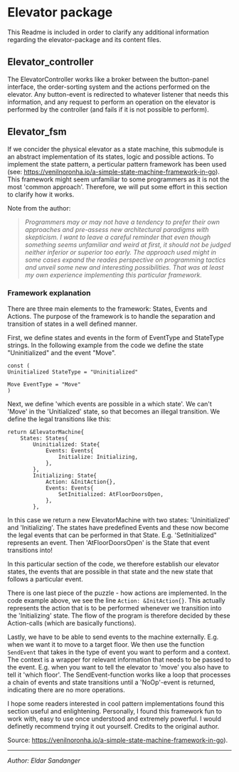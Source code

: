 # Elevator package 

This Readme is included in order to clarify any additional information regarding the elevator-package and its content files. 


## Elevator_controller

The ElevatorController works like a broker between the button-panel interface, the order-sorting system and the actions performed on the elevator. Any button-event is redirected to whatever listener that needs this information, and any request to perform an operation on the elevator is performed by the controller (and fails if it is not possible to perform). 

## Elevator_fsm

If we concider the physical elevator as a state machine, this submodule is an abstract implementation of its states, logic and possible actions. To implement the state pattern, a perticular pattern framework has been used (see: https://venilnoronha.io/a-simple-state-machine-framework-in-go). This framework might seem unfamiliar to some programmers as it is not the most 'common approach'. Therefore, we will put some effort in this section to clarify how it works. 

Note from the author:

> *Programmers may or may not have a tendency to prefer their own approaches and pre-assess new architectural paradigms with skepticism. I want to leave a careful reminder that even though something seems unfamiliar and weird at first, it should not be judged neither inferior or superior too early. The approach used might in some cases expand the reades perspective on programming tactics and unveil some new and interesting possibilities. That was at least my own experience implementing this particular framework.*

### Framework explanation 

There are three main elements to the framework: States, Events and Actions. The purpose of the framework is to handle the separation and transition of states in a well defined manner. 

First, we define states and events in the form of EventType and StateType strings. In the following example from the code we define the state "Uninitialized" and the event "Move". 

    
    const (
	Uninitialized StateType = "Uninitialized"

    Move EventType = "Move"
    )

Next, we define 'which events are possible in a which state'. We can't 'Move' in the 'Unitialized' state, so that becomes an illegal transition. We define the legal transitions like this: 

    return &ElevatorMachine{
		States: States{
			Uninitialized: State{
				Events: Events{
					Initialize: Initializing,
				},
			},
            Initializing: State{
				Action: &InitAction{},
				Events: Events{
					SetInitialized: AtFloorDoorsOpen,
				},
			},

In this case we return a new ElevatorMachine with two states: 'Uninitialized' and 'Initializing'. The states have predefined Events and these now become the legal events that can be performed in that State. E.g. 'SetInitialized" represents an event. Then 'AtFloorDoorsOpen' is the State that event transitions into!

In this particular section of the code, we therefore establish our elevator states, the events that are possible in that state and the new state that follows a particular event. 

There is one last piece of the puzzle - how actions are implemented. In the code example above, we see the line `Action: &InitAction{}`. This actually represents the action that is to be performed whenever we transition into the 'Initializing' state. The flow of the program is therefore decided by these Action-calls (which are basically functions). 

Lastly, we have to be able to send events to the machine externally. E.g. when we want it to move to a target floor. We then use the function `SendEvent` that takes in the type of event you want to perform and a context. The context is a wrapper for relevant information that needs to be passed to the event. E.g. when you want to tell the elevator to 'move' you also have to tell it 'which floor'. The SendEvent-function works like a loop that processes a chain of events and state transitions until a 'NoOp'-event is returned, indicating there are no more operations. 

I hope some readers interested in cool pattern implementations found this section useful and enlightening. Personally, I found this framework fun to work with, easy to use once understood and extremely powerful. I would definetly recommend trying it out yourself. Credits to the original author. 

Source: https://venilnoronha.io/a-simple-state-machine-framework-in-go).

***

*Author: Eldar Sandanger*